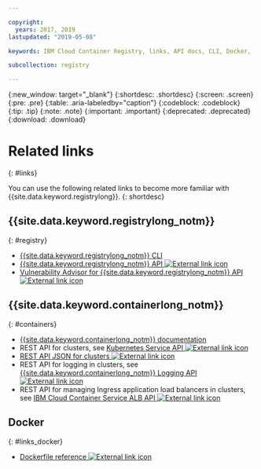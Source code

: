 ```yaml
---

copyright:
  years: 2017, 2019
lastupdated: "2019-05-08"

keywords: IBM Cloud Container Registry, links, API docs, CLI, Docker,

subcollection: registry

---
```


{:new_window: target="_blank"}
{:shortdesc: .shortdesc}
{:screen: .screen}
{:pre: .pre}
{:table: .aria-labeledby="caption"}
{:codeblock: .codeblock}
{:tip: .tip}
{:note: .note}
{:important: .important}
{:deprecated: .deprecated}
{:download: .download}

# Related links
{: #links}

You can use the following related links to become more familiar with {{site.data.keyword.registrylong}}.
{: shortdesc}

## {{site.data.keyword.registrylong_notm}}
{: #registry}

- [{{site.data.keyword.registrylong_notm}} CLI](/docs/services/Registry?topic=container-registry-cli-plugin-containerregcli#containerregcli)
- [{{site.data.keyword.registrylong_notm}} API ![External link icon](../../icons/launch-glyph.svg "External link icon")](https://cloud.ibm.com/apidocs/container-registry)
- [Vulnerability Advisor for {{site.data.keyword.registrylong_notm}} API ![External link icon](../../icons/launch-glyph.svg "External link icon")](https://cloud.ibm.com/apidocs/container-registry/va)

## {{site.data.keyword.containerlong_notm}}
{: #containers}

- [{{site.data.keyword.containerlong_notm}} documentation](/docs/containers?topic=containers-getting-started#getting-started)
- REST API for clusters, see [Kubernetes Service API ![External link icon](../../icons/launch-glyph.svg "External link icon")](https://containers.cloud.ibm.com/swagger-api/)
- [REST API JSON for clusters ![External link icon](../../icons/launch-glyph.svg "External link icon")](https://containers.cloud.ibm.com/swagger-api/swagger.json)
- REST API for logging in clusters, see [{{site.data.keyword.containerlong_notm}} Logging API ![External link icon](../../icons/launch-glyph.svg "External link icon")](https://containers.cloud.ibm.com/swagger-logging/)
- REST API for managing Ingress application load balancers in clusters, see [IBM Cloud Container Service ALB API ![External link icon](../../icons/launch-glyph.svg "External link icon")](https://containers.cloud.ibm.com/swagger-alb-api/)

## Docker
{: #links_docker}

- [Dockerfile reference ![External link icon](../../icons/launch-glyph.svg "External link icon")](https://docs.docker.com/engine/reference/builder/)
